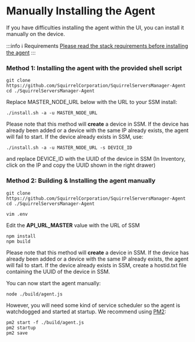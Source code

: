 # Manually Installing the Agent

If you have difficulties installing the agent within the UI, you can install it manually on the device.

:::info ℹ️ Requirements
[Please read the stack requirements before installing the agent](/docs/requirements)
:::

### Method 1: Installing the agent with the provided shell script
```shell
git clone https://github.com/SquirrelCorporation/SquirrelServersManager-Agent
cd ./SquirrelServersManager-Agent
```
Replace MASTER_NODE_URL below with the URL to your SSM install:
```shell
./install.sh -a -u MASTER_NODE_URL
```
Please note that this method will **create** a device in SSM.
If the device has already been added or a device with the same IP already exists, the agent will fail to start.
If the device already exists in SSM, use:
```shell
./install.sh -a -u MASTER_NODE_URL -s DEVICE_ID
```
and replace DEVICE_ID with the UUID of the device in SSM (In Inventory, click on the IP and copy the UUID shown in the right drawer)

### Method 2: Building & Installing the agent manually

```shell
git clone https://github.com/SquirrelCorporation/SquirrelServersManager-Agent
cd ./SquirrelServersManager-Agent
```

```shell
vim .env
```
Edit the **API_URL_MASTER** value with the URL of SSM

```shell
npm install
npm build
```

Please note that this method will **create** a device in SSM.
If the device has already been added or a device with the same IP already exists, the agent will fail to start.
If the device already exists in SSM, create a hostid.txt file containing the UUID of the device in SSM.

You can now start the agent manually:
```shell
node ./build/agent.js
```
However, you will need some kind of service scheduler so the agent is watchdogged and started at startup.
We recommend using [PM2](https://pm2.keymetrics.io/):
```shell
pm2 start -f ./build/agent.js
pm2 startup
pm2 save
```
